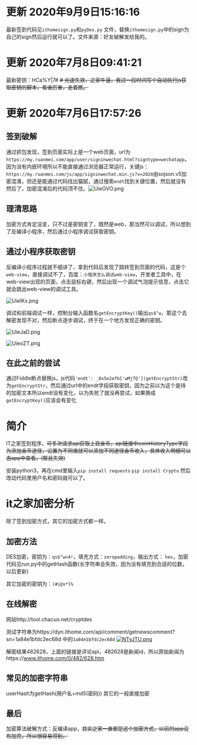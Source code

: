 # 更新 2020年9月9日15:16:16 
最新签到代码见`ithomesign.py`和`pyDes.py` 文件，替换`ithomesign.py`中的sign为自己的sign然后运行就可以了。文件来源：好友破解发给我的。


# 更新 2020年7月8日09:41:21 
最新密钥：HCa%Y|7#
~~# 光速失效，之家牛逼，我过一段时间写个自动执行js获取密钥的脚本，看谁厉害，走着瞧。~~
# 更新 2020年7月6日17:57:26
## 签到破解

通过抓包发现，签到页面实际上是一个web页面，url为`https://my.ruanmei.com/app/user/signinwechat.html?signtype=wechatapp`，因为没有内嵌环境所以不能直接通过浏览器正常运行，关键js：`https://my.ruanmei.com/js/app/signinwechat.min.js?v=2020`由sojson.v5加密混淆，但还是能通过代码找出猫腻，通过搜索`endt`找到关键位置，然后就没有然后了，加密混淆后的代码顶不住。![UieGVO.png](https://s1.ax1x.com/2020/07/06/UieGVO.png)

## 理清思路

加密方式肯定没变，只不过是密钥变了，既然是web，那当然可以调试，所以想到了反编译小程序，然后通过小程序调试获取密钥。

## 通过小程序获取密钥

反编译小程序过程就不细讲了，拿到代码后发现了跳转签到页面的代码，这是个`web-view`，直接调试不了，百度：`小程序怎么调试web-view`，开发者工具中，在web-view出现的页面，点击鼠标右键，然后出现一个调试气泡提示信息，点击它就会跳出web-view的调试工具。

![UielKx.png](https://s1.ax1x.com/2020/07/06/UielKx.png)

调试和前端调试一样，控制台输入函数名`getEncryptKey()`输出`qs$^w`，那这个去解密发现不对，然后断点逐步调试，终于在一个地方发现正确的密钥。

![UieJaD.png](https://s1.ax1x.com/2020/07/06/UieJaD.png)

![UieoZT.png](https://s1.ax1x.com/2020/07/06/UieoZT.png)

##  在此之前的尝试

通过Fiddle断点替换js，js代码`'endt': _0x5e2efb['wMjTQ'](getEncryptStr)`改为`getEncryptStr`，然后通过url中的endt字段获取密钥，因为之前以为这个是待的加密文本所以endt没有变化，以为失败了就没再尝试，如果换成`getEncryptKey()`应该会有变化

# 简介
IT之家签到程序，~~可多次请求api获取上百金币，api链接中coinHistoryType字段为添加金币途径，设置为不同值就可以添加不同途径金币收入，具体收入明细可以去app中查看。(暂且失效)~~

安装python3，再在cmd里输入`pip install requests` `pip install Crypto` 然后改动代码里用户名和密码就可以了。

# it之家加密分析

除了签到加密方式，其它的加密方式都一样。

## 加密方法

DES加密，密钥为：`qs$^w<4!`，填充方式：`zeropadding`，输出方式： `hex`，加密代码见run.py中的getHash函数(长字符串会失效，因为没有填充到合适的位数，以后更新)

其它加密的密钥为：`(#i@x*l%`

## 在线解密

网站http://tool.chacuo.net/cryptdes

测试字符串为https://dyn.ithome.com/api/comment/getnewscomment?sn=1a84e1bfdc2ec68d 中的`1a84e1bfdc2ec68d`
[![NTvJTU.png](https://s1.ax1x.com/2020/07/01/NTvJTU.png)](https://imgchr.com/i/NTvJTU)

解密结果482628，上面的链接是评论api，482628是新闻id，所以原始新闻为https://www.ithome.com/0/482/628.htm

## 常见的加密字符串

userHash为getHash(用户名+md5(密码))
其它的一般直接加密

## 最后

加密算法破解方式：反编译app，~~其实之家一直都是这个加密方式，以前的app没有加壳，所以很容易得到。~~
